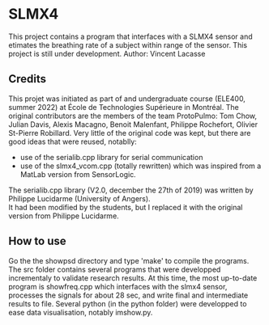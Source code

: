 # SLMX4
This project contains a program that interfaces with a SLMX4 sensor and etimates the breathing rate of a subject within range of the sensor.
This project is still under development.
Author: Vincent Lacasse

## Credits
This projet was initiated as part of and undergraduate course (ELE400, summer 2022) at École de Technologies Supérieure in Montréal. 
The original contributors are the members of the team ProtoPulmo: Tom Chow, Julian Davis, Alexis Macagno, Benoit Malenfant, Philippe Rochefort, Olivier St-Pierre Robillard.
Very little of the original code was kept, but there are good ideas that were reused, notablly: 
 - use of the serialib.cpp library for serial communication
 - use of the slmx4_vcom.cpp (totally rewritten) which was inspired from a MatLab version from SensorLogic.

The serialib.cpp library (V2.0, december the 27th of 2019) was written by Philippe Lucidarme (University of Angers).  
It had been modified by the students, but I replaced it with the original version from Philippe Lucidarme.

## How to use
Go the the showpsd directory and type 'make' to compile the programs.  
The src folder contains several programs that were developped incrementaly to validate research results.
At this time, the most up-to-date program is showfreq.cpp which interfaces with the slmx4 sensor, processes the signals for about 28 sec, and write final and intermediate results to file.
Several python (in the python folder) were developped to ease data visualisation, notably imshow.py. 
